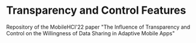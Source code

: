 # Transparency and Control Features
Repository of the MobileHCI'22 paper "The Influence of Transparency and Control on the Willingness of Data Sharing in Adaptive Mobile Apps"
